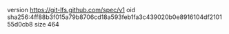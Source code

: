 version https://git-lfs.github.com/spec/v1
oid sha256:4ff88b3f015a79b8706cd18a593feb1fa3c439020b0e8916104df210155d0cb8
size 464
